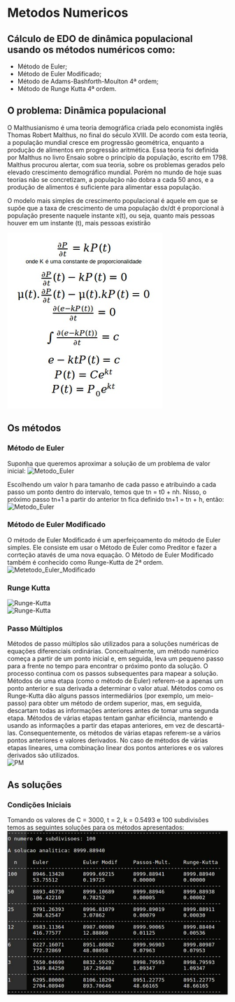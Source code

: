 # Metodos Numericos

## Cálculo de EDO de dinâmica populacional usando os métodos numéricos como:
 - Método de Euler;
 - Método de Euler Modificado;
 - Método de Adams-Bashforth-Moulton 4ª ordem; 
 - Método de Runge Kutta 4ª ordem.

## O problema: Dinâmica populacional
O Malthusianismo é uma teoria demográfica criada pelo economista inglês Thomas Robert Malthus, no final do século XVIII. De acordo com esta teoria, a população mundial cresce em progressão geométrica, enquanto a produção de alimentos em progressão aritmética. Essa teoria foi definida por Malthus no livro Ensaio sobre o princípio da população, escrito em 1798. Malthus procurou alertar, com sua teoria, sobre os problemas gerados pelo elevado crescimento demográfico mundial. Porém no mundo de hoje suas teorias não se concretizam, a população não dobra a cada 50 anos, e a produção de alimentos é suficiente para alimentar essa população.

O modelo mais simples de crescimento populacional é aquele em que se supõe que a taxa de crescimento de uma população dx/dt é proporcional à população presente naquele instante x(t), ou seja, quanto mais pessoas houver em um instante (t), mais pessoas existirão

![Equation](/dinamica_populacional.jpg?raw=true)

## Os métodos
### Método de Euler 
Suponha que queremos aproximar a solução de um problema de valor inicial:
![Metodo_Euler](https://wikimedia.org/api/rest_v1/media/math/render/svg/823a0cbb6755ef8910cb3bb018d11411e81e4120?raw=true) <br>

Escolhendo um valor h para tamanho de cada passo e atribuindo a cada passo um ponto dentro do intervalo, temos que tn = t0 + nh. Nisso, o próximo passo tn+1 a partir do anterior tn fica definido tn+1 = tn + h, então:<br>
![Metodo_Euler](https://wikimedia.org/api/rest_v1/media/math/render/svg/269f6c656eab53584639f205ecfe88b628af701a)

### Método de Euler Modificado 
O método de Euler Modificado é um aperfeiçoamento do método de Euler simples. Ele consiste em usar o Método de Euler como Preditor e fazer a corrteção atavés de uma nova equação. O Método de Euler Modificado também é conhecido como Runge-Kutta de 2ª ordem. <br>
![Metetodo_Euler_Modificado](https://s16.postimg.org/3yyji0tu9/image.jpg)

### Runge Kutta
![Runge-Kutta](https://wikimedia.org/api/rest_v1/media/math/render/svg/d8534f269d223b247698d487d6b93eef6a1070df)<br>
![Runge-Kutta](https://wikimedia.org/api/rest_v1/media/math/render/svg/42c75230fa264441ebc3725e456ea17147a604c3)

### Passo Múltiplos
Métodos de passo múltiplos são utilizados para a soluções numéricas de equações diferenciais ordinárias. Conceitualmente, um método numérico começa a partir de um ponto inicial e, em seguida, leva um pequeno passo para a frente no tempo para encontrar o próximo ponto da solução. O processo continua com os passos subsequentes para mapear a solução. Métodos de uma etapa (como o método de Euler) referem-se a apenas um ponto anterior e sua derivada a determinar o valor atual. Métodos como os Runge-Kutta dão alguns passos intermediários (por exemplo, um meio-passo) para obter um método de ordem superior, mas, em seguida, descartam todas as informações anteriores antes de tomar uma segunda etapa. Métodos de várias etapas tentam ganhar eficiência, mantendo e usando as informações a partir das etapas anteriores, em vez de descartá-las. Consequentemente, os métodos de várias etapas referem-se a vários pontos anteriores e valores derivados. No caso de métodos de várias etapas lineares, uma combinação linear dos pontos anteriores e os valores derivados são utilizados.<br>
![PM](https://s16.postimg.org/g23v5l4wh/image.jpg)
## As soluções
### Condições Iniciais
Tomando os valores de C = 3000, t = 2, k = 0.5493 e 100 subdivisões temos as seguintes soluções para os métodos apresentados:<br>
![Resultados](/resultados.jpg?raw=true)